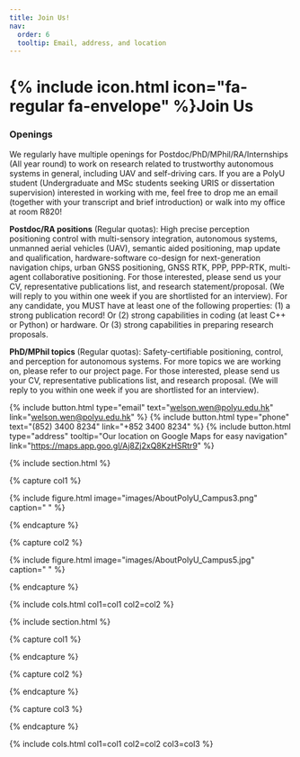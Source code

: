 ```yaml
---
title: Join Us!
nav:
  order: 6
  tooltip: Email, address, and location
---
```


# {% include icon.html icon="fa-regular fa-envelope" %}Join Us

<!-- Add content here.  -->
### Openings

We regularly have multiple openings for Postdoc/PhD/MPhil/RA/Internships (All year round) to work on research related to trustworthy autonomous systems in general, including UAV and self-driving cars. If you are a PolyU student (Undergraduate and MSc students seeking URIS or dissertation supervision) interested in working with me, feel free to drop me an email (together with your transcript and brief introduction) or walk into my office at room R820!

**Postdoc/RA positions** (Regular quotas): High precise perception positioning control with multi-sensory integration, autonomous systems, unmanned aerial vehicles (UAV), semantic aided positioning, map update and qualification, hardware-software co-design for next-generation navigation chips, urban GNSS positioning, GNSS RTK, PPP, PPP-RTK, multi-agent collaborative positioning. For those interested, please send us your CV, representative publications list, and research statement/proposal. (We will reply to you within one week if you are shortlisted for an interview). For any candidate, you MUST have at least one of the following properties: (1) a strong publication record! Or (2) strong capabilities in coding (at least C++ or Python) or hardware. Or (3) strong capabilities in preparing research proposals.

**PhD/MPhil topics** (Regular quotas): Safety-certifiable positioning, control, and perception for autonomous systems. For more topics we are working on, please refer to our project page. For those interested, please send us your CV, representative publications list, and research proposal. (We will reply to you within one week if you are shortlisted for an interview).


{%
  include button.html
  type="email"
  text="welson.wen@polyu.edu.hk"
  link="welson.wen@polyu.edu.hk"
%}
{%
  include button.html
  type="phone"
  text="(852) 3400 8234"
  link="+852 3400 8234"
%}
{%
  include button.html
  type="address"
  tooltip="Our location on Google Maps for easy navigation"
  link="https://maps.app.goo.gl/Aj8Zj2xQ8KzHSRtr9"
%}

{% include section.html %}

{% capture col1 %}

{%
  include figure.html
  image="images/AboutPolyU_Campus3.png"
  caption=" "
%}

{% endcapture %}

{% capture col2 %}

{%
  include figure.html
  image="images/AboutPolyU_Campus5.jpg"
  caption=" "
%}

{% endcapture %}

{% include cols.html col1=col1 col2=col2 %}

{% include section.html %}

<script type='text/javascript' id='clustrmaps' src='//cdn.clustrmaps.com/map_v2.js?cl=7a0000&w=800&t=tt&d=CmM_RDswnJ2Dr32mHU_bpOf-65JnKL60enMo8jUhdWw&co=ffffff&cmo=288928&cmn=3acc3a&ct=000000'></script>


{% capture col1 %}

{% endcapture %}

{% capture col2 %}

{% endcapture %}

{% capture col3 %}

{% endcapture %}

{% include cols.html col1=col1 col2=col2 col3=col3 %}


